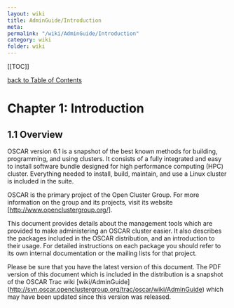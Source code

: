 ```yaml
---
layout: wiki
title: AdminGuide/Introduction
meta: 
permalink: "/wiki/AdminGuide/Introduction"
category: wiki
folder: wiki
---
```

<!-- Name: AdminGuide/Introduction -->
<!-- Version: 9 -->
<!-- Author: valleegr -->
[[TOC]]

[back to Table of Contents](/wiki/AdminGuide/)

# Chapter 1: Introduction

## 1.1 Overview

OSCAR version 6.1 is a snapshot of the best known methods for building, programming,
and using clusters. It consists of a fully integrated and easy to install software bundle designed
for high performance computing (HPC) cluster. Everything needed to install, build, maintain, and use a Linux cluster is included in the suite.

OSCAR is the primary project of the Open Cluster Group. For more information on the group and its
projects, visit its website [http://www.openclustergroup.org/].

This document provides details about the management tools which are provided to make administering an OSCAR cluster easier.  It also describes the packages included in the OSCAR distribution, and an introduction to their usage.  For detailed instructions on each package you should refer to its own internal documentation or the mailing lists for that project.

Please be sure that you have the latest version of this document. The PDF version of this document which is included in the distribution is a snapshot of the OSCAR Trac wiki [wiki/AdminGuide] (http://svn.oscar.openclustergroup.org/trac/oscar/wiki/AdminGuide) which may have been updated since this version was released.

